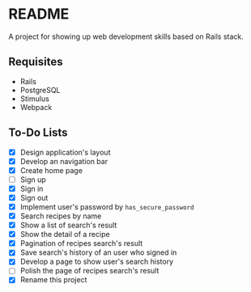 # README

A project for showing up web development skills based on Rails stack.

## Requisites

* Rails
* PostgreSQL
* Stimulus
* Webpack

## To-Do Lists

- [x] Design application's layout
- [x] Develop an navigation bar
- [x] Create home page
- [ ] Sign up
- [x] Sign in
- [x] Sign out
- [x] Implement user's password by `has_secure_password`
- [x] Search recipes by name
- [x] Show a list of search's result
- [x] Show the detail of a recipe
- [x] Pagination of recipes search's result
- [x] Save search's history of an user who signed in
- [x] Develop a page to show user's search history
- [ ] Polish the page of recipes search's result
- [x] Rename this project
